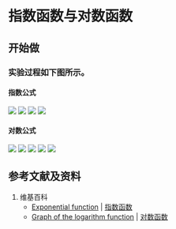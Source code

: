 # 指数函数与对数函数

## 开始做

### 实验过程如下图所示。

#### 指数公式

![](/images/函数与解析几何/初等函数/指数函数与对数函数/3a1.jpg)
![](/images/函数与解析几何/初等函数/指数函数与对数函数/3a2.jpg)
![](/images/函数与解析几何/初等函数/指数函数与对数函数/3a3.jpg)
![](/images/函数与解析几何/初等函数/指数函数与对数函数/3a4.jpg)

#### 对数公式

![](/images/函数与解析几何/初等函数/指数函数与对数函数/4a1.jpg)
![](/images/函数与解析几何/初等函数/指数函数与对数函数/4a2.jpg)
![](/images/函数与解析几何/初等函数/指数函数与对数函数/4a3.jpg)
![](/images/函数与解析几何/初等函数/指数函数与对数函数/4a4.jpg)
![](/images/函数与解析几何/初等函数/指数函数与对数函数/4a5.jpg)

## 参考文献及资料

1. 维基百科
	- [Exponential function](https://en.wikipedia.org/wiki/Exponential_function) | [指数函数](https://zh.wikipedia.org/wiki/指数函数) 
	- [Graph of the logarithm function](https://en.wikipedia.org/wiki/Logarithm#Graph_of_the_logarithm_function) | [对数函数](https://zh.wikipedia.org/wiki/对数#对数函数) 

